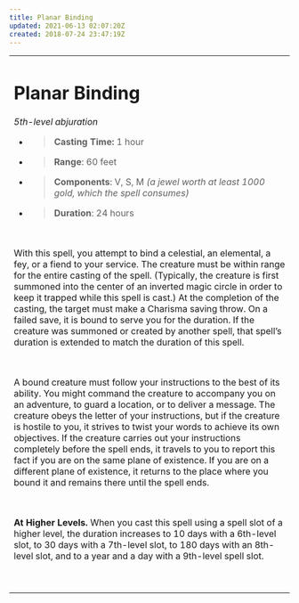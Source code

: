 ```yaml
---
title: Planar Binding
updated: 2021-06-13 02:07:20Z
created: 2018-07-24 23:47:19Z
---
```


<table><tbody><tr class="odd"><td><h1 id="planar-binding"><strong>Planar Binding</strong></h1><p><em>5th-level abjuration</em></p><ul><li><blockquote><p><strong>Casting Time:</strong> 1 hour</p></blockquote></li><li><blockquote><p><strong>Range</strong>: 60 feet</p></blockquote></li><li><blockquote><p><strong>Components</strong>: V, S, M <em>(a jewel worth at least 1000 gold, which the spell consumes)</em></p></blockquote></li><li><blockquote><p><strong>Duration</strong>: 24 hours</p></blockquote></li></ul><p> </p><p>With this spell, you attempt to bind a celestial, an elemental, a fey, or a fiend to your service. The creature must be within range for the entire casting of the spell. (Typically, the creature is first summoned into the center of an inverted magic circle in order to keep it trapped while this spell is cast.) At the completion of the casting, the target must make a Charisma saving throw. On a failed save, it is bound to serve you for the duration. If the creature was summoned or created by another spell, that spell’s duration is extended to match the duration of this spell.</p><p> </p><p>A bound creature must follow your instructions to the best of its ability. You might command the creature to accompany you on an adventure, to guard a location, or to deliver a message. The creature obeys the letter of your instructions, but if the creature is hostile to you, it strives to twist your words to achieve its own objectives. If the creature carries out your instructions completely before the spell ends, it travels to you to report this fact if you are on the same plane of existence. If you are on a different plane of existence, it returns to the place where you bound it and remains there until the spell ends.</p><p> </p><p><strong>At Higher Levels.</strong> When you cast this spell using a spell slot of a higher level, the duration increases to 10 days with a 6th-level slot, to 30 days with a 7th-level slot, to 180 days with an 8th-level slot, and to a year and a day with a 9th-level spell slot.</p><p> </p></td></tr></tbody></table>